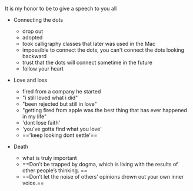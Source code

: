 It is my honor to be to give a speech to you all
- Connecting the dots
	- drop out
	- adopted
	- took calligraphy classes that later was used in the Mac
	- impossible to connect the dots, you can't connect the dots looking backward
	- trust that the dots will connect sometime in the future
	- follow your heart

- Love and loss
	- fired from a company he started
	- "i still loved what i did"
	-  "been rejected but still in love"
	-  "getting fired from apple was the best thing that has ever happened in my life" 
	-  'dont lose faith'
	-  'you've gotta find what you love'
	-  =='keep looking dont settle'==

- Death
	- what is truly important
	- ==Don’t be trapped by dogma, which is living with the results of other people’s thinking. ==
	- ==Don’t let the noise of others’ opinions drown out your own inner voice.==